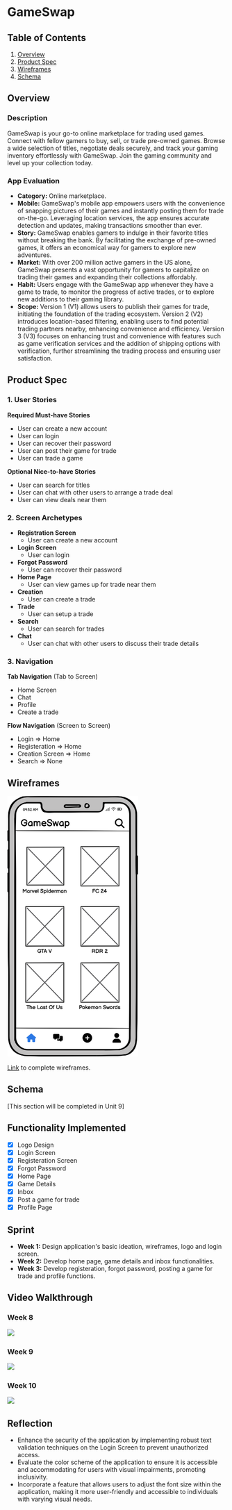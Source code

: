 # GameSwap

## Table of Contents

1. [Overview](#Overview)
2. [Product Spec](#Product-Spec)
3. [Wireframes](#Wireframes)
4. [Schema](#Schema)

## Overview

### Description

GameSwap is your go-to online marketplace for trading used games. Connect with fellow gamers to buy, sell, or trade pre-owned games. Browse a wide selection of titles, negotiate deals securely, and track your gaming inventory effortlessly with GameSwap. Join the gaming community and level up your collection today.

### App Evaluation

- **Category:** Online marketplace.
- **Mobile:** GameSwap's mobile app empowers users with the convenience of snapping pictures of their games and instantly posting them for trade on-the-go. Leveraging location services, the app ensures accurate detection and updates, making transactions smoother than ever.
- **Story:** GameSwap enables gamers to indulge in their favorite titles without breaking the bank. By facilitating the exchange of pre-owned games, it offers an economical way for gamers to explore new adventures.
- **Market:** With over 200 million active gamers in the US alone, GameSwap presents a vast opportunity for gamers to capitalize on trading their games and expanding their collections affordably.
- **Habit:** Users engage with the GameSwap app whenever they have a game to trade, to monitor the progress of active trades, or to explore new additions to their gaming library.
- **Scope:** Version 1 (V1) allows users to publish their games for trade, initiating the foundation of the trading ecosystem. Version 2 (V2) introduces location-based filtering, enabling users to find potential trading partners nearby, enhancing convenience and efficiency. Version 3 (V3) focuses on enhancing trust and convenience with features such as game verification services and the addition of shipping options with verification, further streamlining the trading process and ensuring user satisfaction.

## Product Spec

### 1. User Stories

**Required Must-have Stories**

* User can create a new account
* User can login
* User can recover their password
* User can post their game for trade
* User can trade a game

**Optional Nice-to-have Stories**

* User can search for titles
* User can chat with other users to arrange a trade deal
* User can view deals near them

### 2. Screen Archetypes
* **Registration Screen** 
    - User can create a new account
* **Login Screen** 
    - User can login
* **Forgot Password** 
    - User can recover their password
* **Home Page** 
    - User can view games up for trade near them
* **Creation** 
    - User can create a trade
* **Trade** 
    - User can setup a trade
* **Search** 
    - User can search for trades
* **Chat** 
    - User can chat with other users to discuss their trade details

### 3. Navigation

**Tab Navigation** (Tab to Screen)

* Home Screen
* Chat
* Profile
* Create a trade

**Flow Navigation** (Screen to Screen)

- Login => Home
- Registeration => Home
- Creation Screen => Home
- Search => None

## Wireframes

<img src="https://github.com/balajkhalid/codepath-ios101-projects/blob/main/Capstone%20Project/Home.png" height=600>

[Link](https://github.com/balajkhalid/codepath-ios101-projects/blob/main/Capstone%20Project/GameSwap.pdf) to complete wireframes.

## Schema 

[This section will be completed in Unit 9]

## Functionality Implemented
- [x] Logo Design
- [x] Login Screen
- [x] Registeration Screen
- [x] Forgot Password
- [x] Home Page
- [x] Game Details
- [x] Inbox
- [x] Post a game for trade
- [x] Profile Page

## Sprint
* **Week 1:** Design application's basic ideation, wireframes, logo and login screen.
* **Week 2:** Develop home page, game details and inbox functionalities.
* **Week 3:** Develop registeration, forgot password, posting a game for trade and profile functions.

## Video Walkthrough

### Week 8
<div>
    <a href="https://www.loom.com/share/f58f043257f442e18f484dca9ed4f8b2">
    </a>
    <a href="https://www.loom.com/share/f58f043257f442e18f484dca9ed4f8b2">
      <img style="max-width:300px;" src="https://cdn.loom.com/sessions/thumbnails/f58f043257f442e18f484dca9ed4f8b2-00001.jpg">
    </a>
</div>

### Week 9

<div>
    <a href="https://www.loom.com/share/f192ecc5450a4670bc3d0abd6f632fe4">
    </a>
    <a href="https://www.loom.com/share/f192ecc5450a4670bc3d0abd6f632fe4">
      <img style="max-width:300px;" src="https://cdn.loom.com/sessions/thumbnails/f192ecc5450a4670bc3d0abd6f632fe4-with-play.gif">
    </a>
</div>

### Week 10

<div>
    <a href="https://www.loom.com/share/9960882136c149239b2f62b9f02dcaf5">
    </a>
    <a href="https://www.loom.com/share/9960882136c149239b2f62b9f02dcaf5">
      <img style="max-width:300px;" src="https://cdn.loom.com/sessions/thumbnails/9960882136c149239b2f62b9f02dcaf5-with-play.gif">
    </a>
  </div>


## Reflection

* Enhance the security of the application by implementing robust text validation techniques on the Login Screen to prevent unauthorized access.
* Evaluate the color scheme of the application to ensure it is accessible and accommodating for users with visual impairments, promoting inclusivity.
* Incorporate a feature that allows users to adjust the font size within the application, making it more user-friendly and accessible to individuals with varying visual needs.
